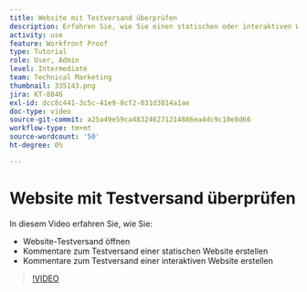 ```yaml
---
title: Website mit Testversand überprüfen
description: Erfahren Sie, wie Sie einen statischen oder interaktiven Website-Testversand in [!DNL  Workfront] und Kommentare abgeben.
activity: use
feature: Workfront Proof
type: Tutorial
role: User, Admin
level: Intermediate
team: Technical Marketing
thumbnail: 335143.png
jira: KT-8846
exl-id: dcc8c441-3c5c-41e9-8cf2-031d3814a1ae
doc-type: video
source-git-commit: a25a49e59ca483246271214886ea4dc9c10e8d66
workflow-type: tm+mt
source-wordcount: '50'
ht-degree: 0%

---
```


# Website mit Testversand überprüfen

In diesem Video erfahren Sie, wie Sie:

* Website-Testversand öffnen
* Kommentare zum Testversand einer statischen Website erstellen
* Kommentare zum Testversand einer interaktiven Website erstellen

>[!VIDEO](https://video.tv.adobe.com/v/335143/?quality=12&learn=on)

<!--
## Learn more
* Review an interactive proof
* Review a static proof
-->
